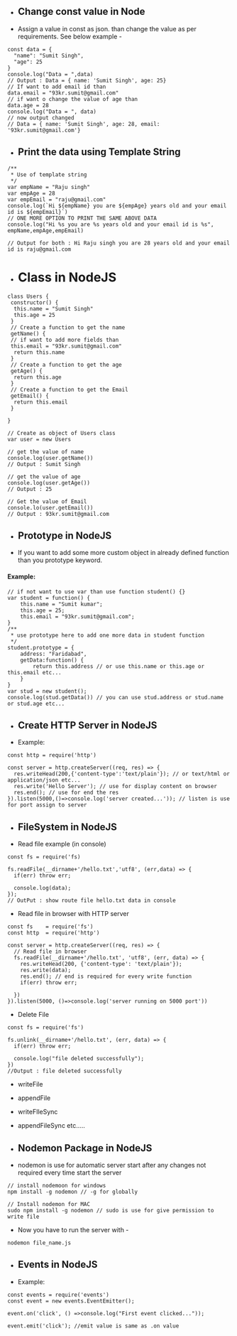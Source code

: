  * ## Change const value in Node
* Assign a value in const as json. than change the value as per requirements. See below example -
```node
const data = {
  "name": "Sumit Singh",
  "age": 25
}
console.log("Data = ",data)
// Output : Data = { name: 'Sumit Singh', age: 25}
// If want to add email id than 
data.email = "93kr.sumit@gmail.com"
// if want o change the value of age than
data.age = 28
console.log("Data = ", data)
// now output changed
// Data = { name: 'Sumit Singh', age: 28, email: '93kr.sumit@gmail.com'}
```

* ## Print the data using Template String
```node
/**
 * Use of template string
 */
var empName = "Raju singh"
var empAge = 28
var empEmail = "raju@gmail.com"
console.log(`Hi ${empName} you are ${empAge} years old and your email id is ${empEmail}`)
// ONE MORE OPTION TO PRINT THE SAME ABOVE DATA
console.log("Hi %s you are %s years old and your email id is %s", empName,empAge,empEmail)

// Output for both : Hi Raju singh you are 28 years old and your email id is raju@gmail.com
```

* # Class in NodeJS
```node
class Users {
 constructor() {
  this.name = "Sumit Singh"
  this.age = 25
 }
 // Create a function to get the name
 getName() {
 // if want to add more fields than
 this.email = "93kr.sumit@gmail.com"
  return this.name
 } 
 // Create a function to get the age
 getAge() {
  return this.age
 }
 // Create a function to get the Email
 getEmail() {
  return this.email
 }
 
}

// Create as object of Users class
var user = new Users

// get the value of name
console.log(user.getName())
// Output : Sumit Singh

// get the value of age
console.log(user.getAge())
// Output : 25

// Get the value of Email
console.lo(user.getEmail())
// Output : 93kr.sumit@gmail.com
```

* ## Prototype in NodeJS
* If you want to add some more custom object in already defined function than you prototype keyword.
#### Example: 
```node
// if not want to use var than use function student() {}
var student = function() {
    this.name = "Sumit kumar";
    this.age = 25;
    this.email = "93kr.sumit@gmail.com";
}
/**
 * use prototype here to add one more data in student function 
 */
student.prototype = {
    address: "Faridabad",
    getData:function() {
        return this.address // or use this.name or this.age or this.email etc...
    }
}
var stud = new student();
console.log(stud.getData()) // you can use stud.address or stud.name or stud.age etc...
```

* ## Create HTTP Server in NodeJS
* Example: 
```node
const http = require('http')

const server = http.createServer((req, res) => {
  res.writeHead(200,{'content-type':'text/plain'}); // or text/html or application/json etc...
  res.write('Hello Server'); // use for display content on browser
  res.end(); // use for end the res
}).listen(5000,()=>console.log('server created...')); // listen is use for port assign to server
```


* ## FileSystem in NodeJS
* Read file example (in console)
```node
const fs = require('fs)

fs.readFile(__dirname+'/hello.txt','utf8', (err,data) => {
  if(err) throw err;
  
  console.log(data);
});
// OutPut : show route file hello.txt data in console
```

* Read file in browser with HTTP server
```node
const fs    = require('fs')
const http  = require('http')

const server = http.createServer((req, res) => {
  // Read file in browser
  fs.readFile(__dirname+'/hello.txt', 'utf8', (err, data) => {
    res.writeHead(200, {'content-type': 'text/plain'});
    res.write(data);
    res.end(); // end is required for every write function
    if(err) throw err;
    
  })
}).listen(5000, ()=>console.log('server running on 5000 port'))

```
* Delete File
```node
const fs = require('fs')

fs.unlink(__dirname+'/hello.txt', (err, data) => {
  if(err) throw err;
  
  console.log("file deleted successfully");
})
//Output : file deleted successfully
```
* writeFile
* appendFile
* writeFIleSync
* appendFileSync etc.....

* ## Nodemon Package in NodeJS
* nodemon is use for automatic server start after any changes not required every time start the server
```node
// install nodemoon for windows
npm install -g nodemon // -g for globally

// Install nodemon for MAC
sudo npm install -g nodemon // sudo is use for give permission to write file
```
* Now you have to run the server with -
```node
nodemon file_name.js
```

* ## Events in NodeJS
* Example:
```node
const events = require('events')
const event = new events.EventEmitter();

event.on('click', () =>console.log("First event clicked..."));

event.emit('click'); //emit value is same as .on value
```

